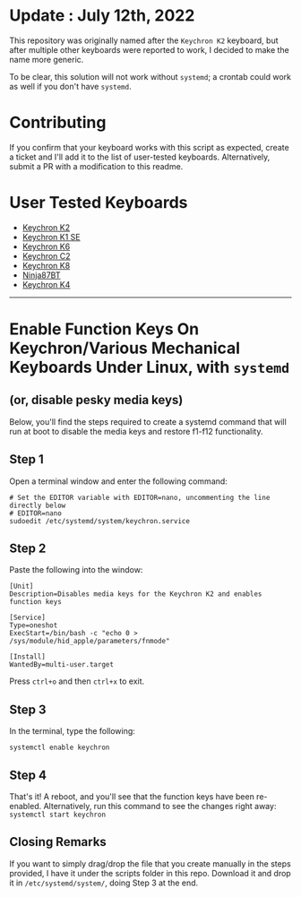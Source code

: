 # Update : July 12th, 2022

This repository was originally named after the `Keychron K2` keyboard, but after multiple other keyboards were reported to work, I decided to make the name more generic.

To be clear, this solution will not work without `systemd`; a crontab could work as well if you don't have `systemd`.

# Contributing

If you confirm that your keyboard works with this script as expected, create a ticket and I'll add it to the list of user-tested keyboards. Alternatively, submit a PR with a modification to this readme.


# User Tested Keyboards
- [Keychron K2](https://github.com/adam-savard/keychron-k2-function-keys-linux/issues/9)
- [Keychron K1 SE](https://github.com/adam-savard/keychron-k2-function-keys-linux/issues/9)
- [Keychron K6](https://github.com/adam-savard/keychron-k2-function-keys-linux/issues/9)
- [Keychron C2](https://github.com/adam-savard/keychron-k2-function-keys-linux/issues/12)
- [Keychron K8](https://github.com/adam-savard/keychron-k2-function-keys-linux/issues/9)
- [Ninja87BT](https://github.com/adam-savard/keychron-k2-function-keys-linux/issues/13)
- [Keychron K4](https://github.com/adam-savard/keychron-k2-function-keys-linux/issues/14)

---

# Enable Function Keys On Keychron/Various Mechanical Keyboards Under Linux, with `systemd`
## (or, disable pesky media keys)


Below, you'll find the steps required to create a systemd command that will run at boot to disable the media keys and restore f1-f12 functionality.

## Step 1

Open a terminal window and enter the following command:

```shell
# Set the EDITOR variable with EDITOR=nano, uncommenting the line directly below
# EDITOR=nano
sudoedit /etc/systemd/system/keychron.service
```

## Step 2

Paste the following into the window:

```shell
[Unit]
Description=Disables media keys for the Keychron K2 and enables function keys

[Service]
Type=oneshot
ExecStart=/bin/bash -c "echo 0 > /sys/module/hid_apple/parameters/fnmode"

[Install]
WantedBy=multi-user.target
```

Press `ctrl+o` and then `ctrl+x` to exit.

## Step 3

In the terminal, type the following:

`systemctl enable keychron`

## Step 4

That's it! A reboot, and you'll see that the function keys have been re-enabled.
Alternatively, run this command to see the changes right away:
`systemctl start keychron`

## Closing Remarks

If you want to simply drag/drop the file that you create manually in the steps provided, I have it under the scripts folder in this repo. Download it and drop it in `/etc/systemd/system/`, doing Step 3 at the end.

